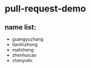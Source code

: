 # pull-request-demo

## name list:
*  guangyuzhang
*  tianlinzhong
*  malizheng
*  zhenhuicao
*  chenyulin
